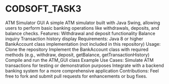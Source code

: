 # CODSOFT_TASK3
ATM Simulator GUI
A simple ATM simulator built with Java Swing, allowing users to perform basic banking operations like withdrawals, deposits, and balance checks.
Features:
Withdrawal and deposit functionality
Balance inquiry
Transaction history display
Requirements:
Java 8 or higher
BankAccount class implementation (not included in this repository)
Usage:
Clone the repository
Implement the BankAccount class with required methods (e.g., withdraw, deposit, getBalance, getTransactionHistory)
Compile and run the ATM_GUI class
Example Use Cases:
Simulate ATM transactions for testing or demonstration purposes
Integrate with a backend banking system for a more comprehensive application
Contributions:
Feel free to fork and submit pull requests for enhancements or bug fixes.

